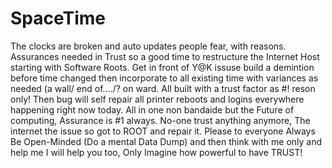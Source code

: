 # SpaceTime
The clocks are broken and auto updates people fear, with reasons. Assurances needed in Trust so a good time to restructure the Internet Host starting with Software Roots. Get in front of Y@K issuse build a demintion before time changed then incorporate to all existing time with variances as needed (a wall/ end of..../? on ward. All built with a trust factor as #! reson only! Then bug will self repair all printer reboots and logins everywhere happening right now today. All in one non bandaide but the Future of computing, Assurance is #1 always. No-one trust anything anymore, The internet the issue so got to ROOT and repair it. Please to everyone Always Be Open-Minded (Do a mental Data Dump) and then think with me only and help me I will help you too, Only Imagine how powerful to have TRUST!
